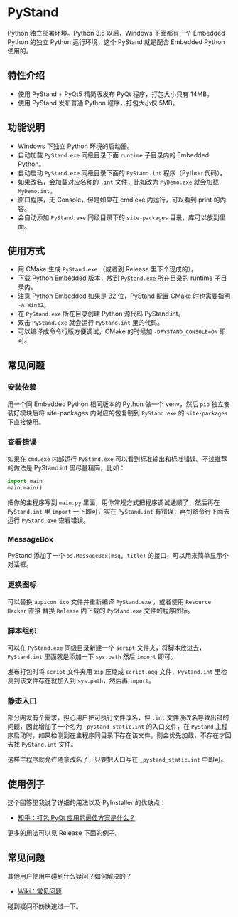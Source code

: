 # PyStand

Python 独立部署环境。Python 3.5 以后，Windows 下面都有一个 Embedded Python 的独立 Python 运行环境，这个 PyStand 就是配合 Embedded Python 使用的。

## 特性介绍

- 使用 PyStand + PyQt5 精简版发布 PyQt 程序，打包大小只有 14MB。
- 使用 PyStand 发布普通 Python 程序，打包大小仅 5MB。

## 功能说明

- Windows 下独立 Python 环境的启动器。
- 自动加载 `PyStand.exe` 同级目录下面 `runtime` 子目录内的 Embedded Python。
- 自动启动 `PyStand.exe` 同级目录下面的 `PyStand.int` 程序（Python 代码）。
- 如果改名，会加载对应名称的 `.int` 文件，比如改为 `MyDemo.exe` 就会加载 `MyDemo.int`。
- 窗口程序，无 Console，但是如果在 cmd.exe 内运行，可以看到 print 的内容。
- 会自动添加 `PyStand.exe` 同级目录下的 `site-packages` 目录，库可以放到里面。

## 使用方式

- 用 CMake 生成 `PyStand.exe` （或者到 Release 里下个现成的）。
- 下载 Python Embedded 版本，放到 `PyStand.exe` 所在目录的 runtime 子目录内。
- 注意 Python Embedded 如果是 32 位，PyStand 配置 CMake 时也需要指明 `-A Win32`。
- 在 `PyStand.exe` 所在目录创建 Python 源代码 PyStand.int。
- 双击 `PyStand.exe` 就会运行 `PyStand.int` 里的代码。
- 可以编译成命令行版方便调试，CMake 的时候加 `-DPYSTAND_CONSOLE=ON` 即可。

## 常见问题

### 安装依赖

用一个同 Embedded Python 相同版本的 Python 做一个 venv，然后 `pip` 独立安装好模块后将 site-packages 内对应的包复制到 `PyStand.exe` 的 `site-packages` 下直接使用。

### 查看错误

如果在 `cmd.exe` 内部运行 `PyStand.exe` 可以看到标准输出和标准错误。不过推荐的做法是 PyStand.int 里尽量精简，比如：

```python
import main
main.main()
```

把你的主程序写到 `main.py` 里面，用你常规方式把程序调试通顺了，然后再在 `PyStand.int` 里 `import` 一下即可，实在 `PyStand.int` 有错误，再到命令行下面去运行 `PyStand.exe` 查看错误。

### MessageBox

PyStand 添加了一个 `os.MessageBox(msg, title)` 的接口，可以用来简单显示个对话框。

### 更换图标

可以替换 `appicon.ico` 文件并重新编译 `PyStand.exe` ，或者使用 `Resource Hacker` 直接
替换 `Release` 内下载的 `PyStand.exe` 文件的程序图标。

### 脚本组织

可以在 `PyStand.exe` 同级目录新建一个 `script` 文件夹，将脚本放进去，`PyStand.int` 里面就是添加一下 `sys.path` 然后 `import` 即可。

发布打包时将 `script` 文件夹用 `zip` 压缩成 `script.egg` 文件，`PyStand.int` 里检测到该文件存在就加入到 `sys.path`，然后再 `import`。

### 静态入口

部分网友有个需求，担心用户把可执行文件改名，但 `.int` 文件没改名导致出错的问题，因此增加了一个名为 `_pystand_static.int` 的入口文件，在 `PyStand` 主程序启动时，如果检测到在主程序同目录下存在该文件，则会优先加载，不存在才回去找 `PyStand.int` 文件。

这样主程序就允许随意改名了，只要把入口写在 `_pystand_static.int` 中即可。

## 使用例子

这个回答里我说了详细的用法以及 PyInstaller 的优缺点：

- [知乎：打包 PyQt 应用的最佳方案是什么？](https://www.zhihu.com/question/48776632/answer/2336654649).

更多的用法可以见 Release 下面的例子。

## 常见问题

其他用户使用中碰到什么疑问？如何解决的？

- [Wiki：常见问题](https://github.com/skywind3000/PyStand/wiki/Frequently-Asked-Questions)

碰到疑问不妨快速过一下。




